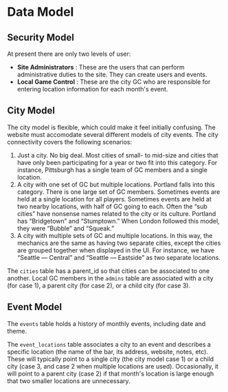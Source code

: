 Data Model
==========

Security Model
--------------

At present there are only two levels of user:

- **Site Administrators** : These are the users that can perform administrative duties to the site. They can create users and events.
- **Local Game Control** : These are the city GC who are responsible for entering location information for each month's event.

City Model
----------

The city model is flexible, which could make it feel initially confusing. The website must accomodate several different models of city events. The city connectivity covers the following scenarios:

1. Just a city. No big deal. Most cities of small- to mid-size and cities that have only been participating for a year or two fit into this category. For instance, Pittsburgh has a single team of GC members and a single location.
2. A city with one set of GC but multiple locations. Portland falls into this category. There is one large set of GC members. Sometimes events are held at a single location for all players. Sometimes events are held at two nearby locations, with half of GC going to each. Often the “sub cities” have nonsense names related to the city or its culture. Portland has “Bridgetown” and “Stumptown.” When London followed this model, they were “Bubble” and “Squeak.”
3. A city with multiple sets of GC and multiple locations. In this way, the mechanics are the same as having two separate cities, except the cities are grouped together when displayed in the UI. For instance, we have “Seattle — Central” and “Seattle — Eastside” as two separate locations.

The `cities` table has a parent_id so that cities can be associated to one another. Local GC members in the `admins` table are associated with a city (for case 1), a parent city (for case 2), or a child city (for case 3).

Event Model
-----------

The `events` table holds a history of monthly events, including date and theme.

The `event_locations` table associates a city to an event and describes a specific location (the name of the bar, its address, website, notes, etc). These will typically point to a single city (the city model case 1) or a child city (case 3, and case 2 when multiple locations are used). Occasionally, it will point to a parent city (case 2) if that month's location is large enough that two smaller locations are unnecessary.


